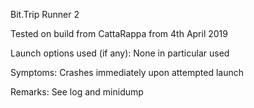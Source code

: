 Bit.Trip Runner 2

Tested on build from CattaRappa from 4th April 2019

Launch options used (if any):
None in particular used

Symptoms:
Crashes immediately upon attempted launch

Remarks:
See log and minidump
